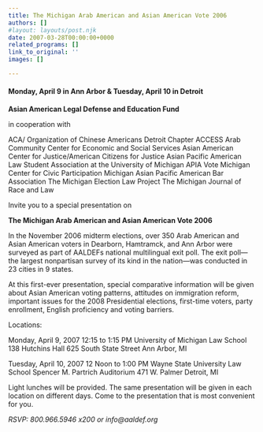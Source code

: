 ```yaml
---
title: The Michigan Arab American and Asian American Vote 2006
authors: []
#layout: layouts/post.njk
date: 2007-03-28T00:00:00+0000
related_programs: []
link_to_original: ''
images: []

---
```

#### Monday, April 9 in Ann Arbor & Tuesday, April 10 in Detroit

**Asian American Legal Defense and Education Fund**

in cooperation with

ACA/ Organization of Chinese Americans Detroit Chapter ACCESS Arab Community Center for Economic and Social Services Asian American Center for Justice/American Citizens for Justice Asian Pacific American Law Student Association at the University of Michigan  APIA Vote Michigan Center for Civic Participation Michigan Asian Pacific American Bar Association The Michigan Election Law Project The Michigan Journal of Race and Law

Invite you to a special presentation on

**The Michigan Arab American and Asian American Vote 2006**

In the November 2006 midterm elections, over 350 Arab American and Asian American voters in Dearborn, Hamtramck, and Ann Arbor were surveyed as part of AALDEFs national multilingual exit poll. The exit poll—the largest nonpartisan survey of its kind in the nation—was conducted in 23 cities in 9 states.

At this first-ever presentation, special comparative information will be given about Asian American voting patterns, attitudes on immigration reform, important issues for the 2008 Presidential elections, first-time voters, party enrollment, English proficiency and voting barriers.

Locations:

Monday, April 9, 2007 12:15 to 1:15 PM University of Michigan Law School 138 Hutchins Hall 625 South State Street Ann Arbor, MI

Tuesday, April 10, 2007 12 Noon to 1:00 PM Wayne State University Law School Spencer M. Partrich Auditorium 471 W. Palmer Detroit, MI

Light lunches will be provided. The same presentation will be given in each location on different days. Come to the presentation that is most convenient for you.

_RSVP: 800.966.5946 x200 or info@aaldef.org_